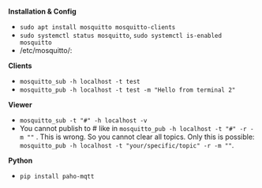 <!--keywords[Mosquitto]-->

**Installation & Config**

- `sudo apt install mosquitto mosquitto-clients`
- `sudo systemctl status mosquitto`, `sudo systemctl is-enabled mosquitto`
- /etc/mosquitto/: 

**Clients**

- `mosquitto_sub -h localhost -t test`
- `mosquitto_pub -h localhost -t test -m "Hello from terminal 2"`

**Viewer**
- `mosquitto_sub -t "#" -h localhost -v`
- You cannot publish to # like in  `mosquitto_pub -h localhost -t "#" -r -m ""` .  This is wrong. So you cannot clear all topics. Only this is possible: `mosquitto_pub -h localhost -t "your/specific/topic" -r -m ""`.

**Python**

- `pip install paho-mqtt`
